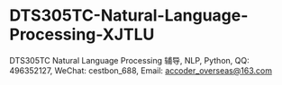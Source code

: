 # DTS305TC-Natural-Language-Processing-XJTLU
DTS305TC Natural Language Processing 辅导, NLP, Python, QQ: 496352127, WeChat: cestbon_688, Email: accoder_overseas@163.com
